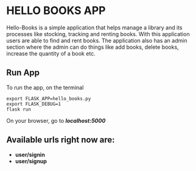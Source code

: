 # HELLO BOOKS APP

Hello-Books is a simple application that helps manage a library and its processes like stocking, tracking and renting books. With this application users are able to find and rent books. The application also has an admin section where the admin can do things like add books, delete books, increase the quantity of a book etc.

## Run App

To run the app, on the terminal

```
export FLASK_APP=hello_books.py
export FLASK_DEBUG=1
flask run
```

On your browser, go to ***localhost:5000***

Available urls right now are:
- 
* __user/signin__
* __user/signup__
